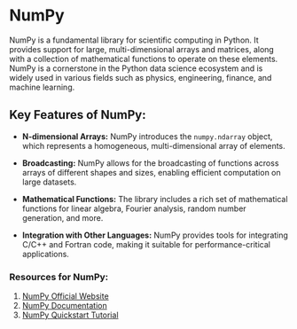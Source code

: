 # NumPy

NumPy is a fundamental library for scientific computing in Python. It provides support for large, multi-dimensional arrays and matrices, along with a collection of mathematical functions to operate on these elements. NumPy is a cornerstone in the Python data science ecosystem and is widely used in various fields such as physics, engineering, finance, and machine learning.

## Key Features of NumPy:

- **N-dimensional Arrays:** NumPy introduces the `numpy.ndarray` object, which represents a homogeneous, multi-dimensional array of elements.

- **Broadcasting:** NumPy allows for the broadcasting of functions across arrays of different shapes and sizes, enabling efficient computation on large datasets.

- **Mathematical Functions:** The library includes a rich set of mathematical functions for linear algebra, Fourier analysis, random number generation, and more.

- **Integration with Other Languages:** NumPy provides tools for integrating C/C++ and Fortran code, making it suitable for performance-critical applications.

### Resources for NumPy:

1. [NumPy Official Website](https://numpy.org/)
2. [NumPy Documentation](https://numpy.org/doc/)
3. [NumPy Quickstart Tutorial](https://numpy.org/doc/stable/user/quickstart.html)
